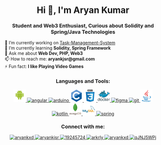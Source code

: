 <h1 align="center">Hi 👋, I'm Aryan Kumar</h1>
<h3 align="center">Student and Web3 Enthusiast, Curious about Solidity and Spring/Java Technologies</h3>

<p>
  🔭 I’m currently working on <a href="https://github.com/shaikhafsaralli/Task-Management-System" target="_blank">Task-Management-System</a><br>
  🌱 I’m currently learning <strong>Solidity, Spring Framework</strong><br>
  💬 Ask me about <strong>Web Dev, PHP, Web3</strong><br>
  📫 How to reach me: <strong>aryankjsr@gmail.com</strong><br>
  ⚡ Fun fact: <strong>I like Playing Video Games</strong>
</p>
<h3 align="center">Languages and Tools:</h3>
<p align="center">
  <a href="https://developer.android.com" target="_blank" rel="noreferrer"> 
    <img src="https://raw.githubusercontent.com/devicons/devicon/master/icons/android/android-original-wordmark.svg" alt="android" width="40" height="40"/> 
  </a> 
  <a href="https://angular.io" target="_blank" rel="noreferrer"> 
    <img src="https://angular.io/assets/images/logos/angular/angular.svg" alt="angular" width="40" height="40"/> 
  </a> 
  <a href="https://www.arduino.cc/" target="_blank" rel="noreferrer"> 
    <img src="https://cdn.worldvectorlogo.com/logos/arduino-1.svg" alt="arduino" width="40" height="40"/> 
  </a> 
  <a href="https://www.cprogramming.com/" target="_blank" rel="noreferrer"> 
    <img src="https://raw.githubusercontent.com/devicons/devicon/master/icons/c/c-original.svg" alt="c" width="40" height="40"/> 
  </a> 
  <a href="https://www.w3schools.com/css/" target="_blank" rel="noreferrer"> 
    <img src="https://raw.githubusercontent.com/devicons/devicon/master/icons/css3/css3-original-wordmark.svg" alt="css3" width="40" height="40"/> 
  </a> 
  <a href="https://www.docker.com/" target="_blank" rel="noreferrer"> 
    <img src="https://raw.githubusercontent.com/devicons/devicon/master/icons/docker/docker-original-wordmark.svg" alt="docker" width="40" height="40"/> 
  </a> 
  <a href="https://www.figma.com/" target="_blank" rel="noreferrer"> 
    <img src="https://www.vectorlogo.zone/logos/figma/figma-icon.svg" alt="figma" width="40" height="40"/> 
  </a> 
  <a href="https://git-scm.com/" target="_blank" rel="noreferrer"> 
    <img src="https://www.vectorlogo.zone/logos/git-scm/git-scm-icon.svg" alt="git" width="40" height="40"/> 
  </a> 
  <a href="https://www.java.com" target="_blank" rel="noreferrer"> 
    <img src="https://raw.githubusercontent.com/devicons/devicon/master/icons/java/java-original.svg" alt="java" width="40" height="40"/> 
  </a> 
  <a href="https://kotlinlang.org" target="_blank" rel="noreferrer"> 
    <img src="https://www.vectorlogo.zone/logos/kotlinlang/kotlinlang-icon.svg" alt="kotlin" width="40" height="40"/> 
  </a> 
  <a href="https://www.mongodb.com/" target="_blank" rel="noreferrer"> 
    <img src="https://raw.githubusercontent.com/devicons/devicon/master/icons/mongodb/mongodb-original-wordmark.svg" alt="mongodb" width="40" height="40"/> 
  </a> 
  <a href="https://www.mysql.com/" target="_blank" rel="noreferrer"> 
    <img src="https://raw.githubusercontent.com/devicons/devicon/master/icons/mysql/mysql-original-wordmark.svg" alt="mysql" width="40" height="40"/> 
  </a> 
  <a href="https://spring.io/" target="_blank" rel="noreferrer"> 
    <img src="https://www.vectorlogo.zone/logos/springio/springio-icon.svg" alt="spring" width="40" height="40"/> 
  </a> 
</p>

<h3 align="center">Connect with me:</h3>
<p align="center">
  <a href="https://twitter.com/aryankxd" target="_blank">
    <img src="https://raw.githubusercontent.com/rahuldkjain/github-profile-readme-generator/master/src/images/icons/Social/twitter.svg" alt="aryankxd" height="30" width="40" />
  </a>
  <a href="https://linkedin.com/in/aryankjsr" target="_blank">
    <img src="https://raw.githubusercontent.com/rahuldkjain/github-profile-readme-generator/master/src/images/icons/Social/linked-in-alt.svg" alt="aryankjsr" height="30" width="40" />
  </a>
  <a href="https://stackoverflow.com/users/19245724" target="_blank">
    <img src="https://raw.githubusercontent.com/rahuldkjain/github-profile-readme-generator/master/src/images/icons/Social/stack-overflow.svg" alt="19245724" height="30" width="40" />
  </a>
  <a href="https://kaggle.com/arkrly" target="_blank">
    <img src="https://raw.githubusercontent.com/rahuldkjain/github-profile-readme-generator/master/src/images/icons/Social/kaggle.svg" alt="arkrly" height="30" width="40" />
  </a>
  <a href="https://instagram.com/aryankxd" target="_blank">
    <img src="https://raw.githubusercontent.com/rahuldkjain/github-profile-readme-generator/master/src/images/icons/Social/instagram.svg" alt="aryankxd" height="30" width="40" />
  </a>
  <a href="https://discord.gg/qJNJ5WPj" target="_blank">
    <img src="https://raw.githubusercontent.com/rahuldkjain/github-profile-readme-generator/master/src/images/icons/Social/discord.svg" alt="qJNJ5WPj" height="30" width="40" />
  </a>
</p>
